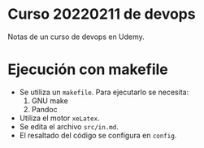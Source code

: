 # Curso 20220211 de devops

Notas de un curso de devops en Udemy.

# Ejecución con makefile

- Se utiliza un `makefile`. Para ejecutarlo se necesita:  
    1. GNU make
    2. Pandoc
- Utiliza el motor `xeLatex`.
- Se edita el archivo `src/in.md`. 
- El resaltado del código se configura en `config`.

